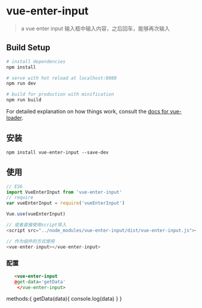 # vue-enter-input

> a vue enter input
输入框中输入内容，之后回车，能够再次输入
## Build Setup

``` bash
# install dependencies
npm install

# serve with hot reload at localhost:8080
npm run dev

# build for production with minification
npm run build
```

For detailed explanation on how things work, consult the [docs for vue-loader](http://vuejs.github.io/vue-loader).

## 安装

```JS
npm install vue-enter-input --save-dev
```
## 使用

```js
// ES6
import VueEnterInput from 'vue-enter-input'
// require
var vueEnterInput = require('vueEnterInput')

Vue.use(vueEnterInput)

// 或者直接使用script导入
<script src="../node_modules/vue-enter-input/dist/vue-enter-input.js"></script>

// 作为组件的方式使用
<vue-enter-input></vue-enter-input>
```

### 配置

```html
   <vue-enter-input
   @get-data='getData'
    </vue-enter-input>
```
methods:{
getData(data){
console.log(data)
}
}
